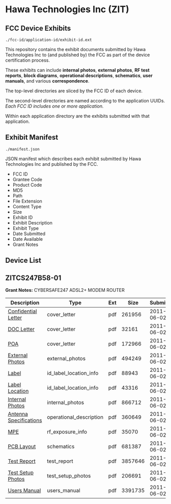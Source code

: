 # Hawa Technologies Inc (ZIT)
## FCC Device Exhibits

```
./fcc-id/application-id/exhibit-id.ext
```

This repository contains the exhibit documents submitted by Hawa Technologies Inc to (and published by) the FCC as part of the device certification process.

These exhibits can include **internal photos**, **external photos**, **RF test reports**, **block diagrams**, **operational descriptions**, **schematics**, **user manuals**, and various **correspondence**.

The top-level directories are sliced by the FCC ID of each device.

The second-level directories are named according to the application UUIDs. *Each FCC ID includes one or more application.*

Within each application directory are the exhibits submitted with that application. 

## Exhibit Manifest

```
./manifest.json
```

JSON manifest which describes each exhibit submitted by Hawa Technologies Inc and published by the FCC.

- FCC ID
- Grantee Code
- Product Code
- MD5
- Path
- File Extension
- Content Type
- Size
- Exhibit ID
- Exhibit Description
- Exhibit Type
- Date Submitted
- Date Available
- Grant Notes

## Device List
## ZITCS247B58-01
**Grant Notes:** CYBERSAFE247 ADSL2+ MODEM ROUTER

| Description | Type | Ext | Size | Submitted | Available |
| ----------- | ---- | --- | ---- | --------- | --------- |
| [Confidential Letter](ZITCS247B58-01/5de9d2a8f3a6bd3383ecba3ec521a0ac/1476390.pdf) | cover_letter | pdf | 261956 | 2011-06-02 | 2011-06-03 |
| [DOC Letter](ZITCS247B58-01/5de9d2a8f3a6bd3383ecba3ec521a0ac/1476392.pdf) | cover_letter | pdf | 32161 | 2011-06-02 | 2011-06-03 |
| [POA](ZITCS247B58-01/5de9d2a8f3a6bd3383ecba3ec521a0ac/1476394.pdf) | cover_letter | pdf | 172966 | 2011-06-02 | 2011-06-03 |
| [External Photos](ZITCS247B58-01/5de9d2a8f3a6bd3383ecba3ec521a0ac/1476386.pdf) | external_photos | pdf | 494249 | 2011-06-02 | 2011-06-03 |
| [Label](ZITCS247B58-01/5de9d2a8f3a6bd3383ecba3ec521a0ac/1476388.pdf) | id_label_location_info | pdf | 88943 | 2011-06-02 | 2011-06-03 |
| [Label Location](ZITCS247B58-01/5de9d2a8f3a6bd3383ecba3ec521a0ac/1476389.pdf) | id_label_location_info | pdf | 43316 | 2011-06-02 | 2011-06-03 |
| [Internal Photos](ZITCS247B58-01/5de9d2a8f3a6bd3383ecba3ec521a0ac/1476387.pdf) | internal_photos | pdf | 866712 | 2011-06-02 | 2011-06-03 |
| [Antenna Specifications](ZITCS247B58-01/5de9d2a8f3a6bd3383ecba3ec521a0ac/1476385.pdf) | operational_description | pdf | 360649 | 2011-06-02 | 2011-06-03 |
| [MPE](ZITCS247B58-01/5de9d2a8f3a6bd3383ecba3ec521a0ac/1476391.pdf) | rf_exposure_info | pdf | 35070 | 2011-06-02 | 2011-06-03 |
| [PCB Layout](ZITCS247B58-01/5de9d2a8f3a6bd3383ecba3ec521a0ac/1476393.pdf) | schematics | pdf | 681387 | 2011-06-02 | 2011-06-03 |
| [Test Report](ZITCS247B58-01/5de9d2a8f3a6bd3383ecba3ec521a0ac/1476396.pdf) | test_report | pdf | 3857646 | 2011-06-02 | 2011-06-03 |
| [Test Setup Photos](ZITCS247B58-01/5de9d2a8f3a6bd3383ecba3ec521a0ac/1476395.pdf) | test_setup_photos | pdf | 206691 | 2011-06-02 | 2011-06-03 |
| [Users Manual](ZITCS247B58-01/5de9d2a8f3a6bd3383ecba3ec521a0ac/1476397.pdf) | users_manual | pdf | 3391735 | 2011-06-02 | 2011-06-03 |
